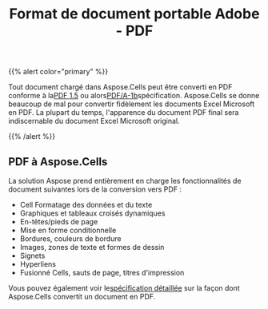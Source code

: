 ﻿---
title: Format de document portable Adobe - PDF
type: docs
weight: 40
url: /fr/net/adobe-portable-document-format-pdf/
---
{{% alert color="primary" %}} 

 Tout document chargé dans Aspose.Cells peut être converti en PDF conforme à la[PDF 1.5](https://docs.fileformat.com/pdf/) ou alors[PDF/A-1b](https://docs.fileformat.com/pdf/a/)spécification. Aspose.Cells se donne beaucoup de mal pour convertir fidèlement les documents Excel Microsoft en PDF. La plupart du temps, l'apparence du document PDF final sera indiscernable du document Excel Microsoft original.

{{% /alert %}} 
## **PDF à Aspose.Cells**
La solution Aspose prend entièrement en charge les fonctionnalités de document suivantes lors de la conversion vers PDF :

- Cell Formatage des données et du texte
- Graphiques et tableaux croisés dynamiques
- En-têtes/pieds de page
- Mise en forme conditionnelle
- Bordures, couleurs de bordure
- Images, zones de texte et formes de dessin
- Signets
- Hyperliens
- Fusionné Cells, sauts de page, titres d'impression

 Vous pouvez également voir le[spécification détaillée](https://docs.aspose.com/cells/net/convert-excel-workbook-to-pdf/) sur la façon dont Aspose.Cells convertit un document en PDF.
